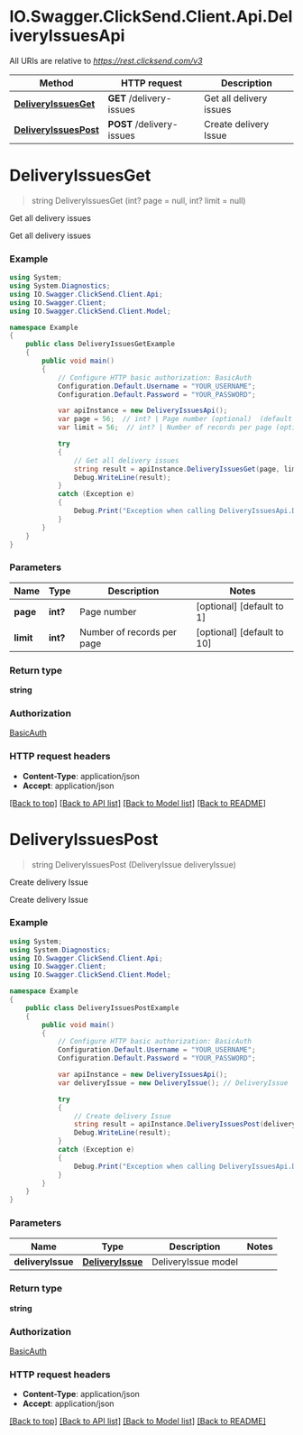 # IO.Swagger.ClickSend.Client.Api.DeliveryIssuesApi

All URIs are relative to *https://rest.clicksend.com/v3*

Method | HTTP request | Description
------------- | ------------- | -------------
[**DeliveryIssuesGet**](DeliveryIssuesApi.md#deliveryissuesget) | **GET** /delivery-issues | Get all delivery issues
[**DeliveryIssuesPost**](DeliveryIssuesApi.md#deliveryissuespost) | **POST** /delivery-issues | Create delivery Issue


<a name="deliveryissuesget"></a>
# **DeliveryIssuesGet**
> string DeliveryIssuesGet (int? page = null, int? limit = null)

Get all delivery issues

Get all delivery issues

### Example
```csharp
using System;
using System.Diagnostics;
using IO.Swagger.ClickSend.Client.Api;
using IO.Swagger.Client;
using IO.Swagger.ClickSend.Client.Model;

namespace Example
{
    public class DeliveryIssuesGetExample
    {
        public void main()
        {
            // Configure HTTP basic authorization: BasicAuth
            Configuration.Default.Username = "YOUR_USERNAME";
            Configuration.Default.Password = "YOUR_PASSWORD";

            var apiInstance = new DeliveryIssuesApi();
            var page = 56;  // int? | Page number (optional)  (default to 1)
            var limit = 56;  // int? | Number of records per page (optional)  (default to 10)

            try
            {
                // Get all delivery issues
                string result = apiInstance.DeliveryIssuesGet(page, limit);
                Debug.WriteLine(result);
            }
            catch (Exception e)
            {
                Debug.Print("Exception when calling DeliveryIssuesApi.DeliveryIssuesGet: " + e.Message );
            }
        }
    }
}
```

### Parameters

Name | Type | Description  | Notes
------------- | ------------- | ------------- | -------------
 **page** | **int?**| Page number | [optional] [default to 1]
 **limit** | **int?**| Number of records per page | [optional] [default to 10]

### Return type

**string**

### Authorization

[BasicAuth](../README.md#BasicAuth)

### HTTP request headers

 - **Content-Type**: application/json
 - **Accept**: application/json

[[Back to top]](#) [[Back to API list]](../README.md#documentation-for-api-endpoints) [[Back to Model list]](../README.md#documentation-for-models) [[Back to README]](../README.md)

<a name="deliveryissuespost"></a>
# **DeliveryIssuesPost**
> string DeliveryIssuesPost (DeliveryIssue deliveryIssue)

Create delivery Issue

Create delivery Issue

### Example
```csharp
using System;
using System.Diagnostics;
using IO.Swagger.ClickSend.Client.Api;
using IO.Swagger.Client;
using IO.Swagger.ClickSend.Client.Model;

namespace Example
{
    public class DeliveryIssuesPostExample
    {
        public void main()
        {
            // Configure HTTP basic authorization: BasicAuth
            Configuration.Default.Username = "YOUR_USERNAME";
            Configuration.Default.Password = "YOUR_PASSWORD";

            var apiInstance = new DeliveryIssuesApi();
            var deliveryIssue = new DeliveryIssue(); // DeliveryIssue | DeliveryIssue model

            try
            {
                // Create delivery Issue
                string result = apiInstance.DeliveryIssuesPost(deliveryIssue);
                Debug.WriteLine(result);
            }
            catch (Exception e)
            {
                Debug.Print("Exception when calling DeliveryIssuesApi.DeliveryIssuesPost: " + e.Message );
            }
        }
    }
}
```

### Parameters

Name | Type | Description  | Notes
------------- | ------------- | ------------- | -------------
 **deliveryIssue** | [**DeliveryIssue**](DeliveryIssue.md)| DeliveryIssue model | 

### Return type

**string**

### Authorization

[BasicAuth](../README.md#BasicAuth)

### HTTP request headers

 - **Content-Type**: application/json
 - **Accept**: application/json

[[Back to top]](#) [[Back to API list]](../README.md#documentation-for-api-endpoints) [[Back to Model list]](../README.md#documentation-for-models) [[Back to README]](../README.md)

